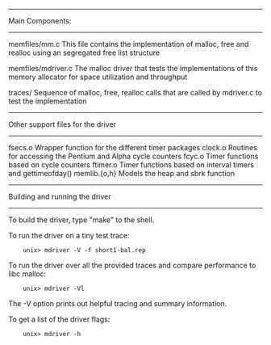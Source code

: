 ***********
Main Components:
***********

memfiles/mm.c
        This file contains the implementation of malloc, free and realloc
        using an segregated free list structure

memfiles/mdriver.c
        The malloc driver that tests the implementations of 
        this memory allocator for space utilization and throughput

traces/
        Sequence of malloc, free, realloc calls that are called by 
        mdriver.c to test the implementation

**********************************
Other support files for the driver
**********************************

fsecs.o	        Wrapper function for the different timer packages
clock.o	        Routines for accessing the Pentium and Alpha cycle counters
fcyc.o	        Timer functions based on cycle counters
ftimer.o	Timer functions based on interval timers and gettimeofday()
memlib.{o,h}	Models the heap and sbrk function

*******************************
Building and running the driver
*******************************
To build the driver, type "make" to the shell.

To run the driver on a tiny test trace:

        unix> mdriver -V -f short1-bal.rep
        
To run the driver over all the provided traces and compare performance to libc malloc:

        unix> mdriver -Vl

The -V option prints out helpful tracing and summary information.

To get a list of the driver flags:

        unix> mdriver -h
